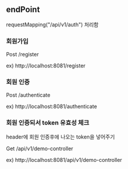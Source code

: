 ## endPoint

requestMapping("/api/v1/auth") 처리함

### 회원가입

Post /register

ex) http://localhost:8081/register

### 회원 인증

Post /authenticate

ex) http://localhost:8081/authenticate

### 회원 인증되서 token 유효성 체크
header에 회원 인증후에 나오는 token을 넣어주기

Get /api/v1/demo-controller

ex) http://localhost:8081/api/v1/demo-controller